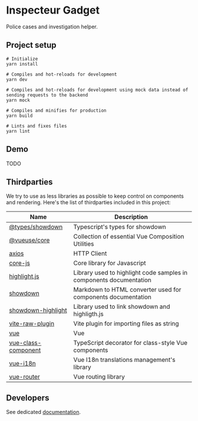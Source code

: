# Inspecteur Gadget

Police cases and investigation helper.

## Project setup

```shell
# Initialize
yarn install

# Compiles and hot-reloads for development
yarn dev

# Compiles and hot-reloads for development using mock data instead of sending requests to the backend
yarn mock

# Compiles and minifies for production
yarn build

# Lints and fixes files
yarn lint
```

## Demo

TODO

## Thirdparties

We try to use as less libraries as possible to keep control on components and rendering. Here's the list of thirdparties included in this project:

| Name                                                                     | Description                                                        |
| ------------------------------------------------------------------------ | ------------------------------------------------------------------ |
| [@types/showdown](https://www.npmjs.com/package/@types/showdown)         | Typescript's types for showdown                                    |
| [@vueuse/core](https://www.npmjs.com/package/@vueuse/core)               | Collection of essential Vue Composition Utilities                  |
| [axios](https://www.npmjs.com/package/axios)                             | HTTP Client                                                        |
| [core-js](https://www.npmjs.com/package/core-js)                         | Core library for Javascript                                        |
| [highlight.js](https://www.npmjs.com/package/highlight.js)               | Library used to highlight code samples in components documentation |
| [showdown](https://www.npmjs.com/package/showdown)                       | Markdown to HTML converter used for components documentation       |
| [showdown-highlight](https://www.npmjs.com/package/showdown-highlight)   | Library used to link showdown and highligth.js                     |
| [vite-raw-plugin](https://www.npmjs.com/package/vite-raw-plugin)         | Vite plugin for importing files as string                          |
| [vue](https://www.npmjs.com/package/vue)                                 | Vue | Progressive Javascript framework                             |
| [vue-class-component](https://www.npmjs.com/package/vue-class-component) | TypeScript decorator for class-style Vue components                |
| [vue-i18n](https://www.npmjs.com/package/vue-i18n)                       | Vue I18n translations management's library                         |
| [vue-router](https://www.npmjs.com/package/vue-router)                   | Vue routing library                                                |



## Developers

See dedicated [documentation](./docs/developers.md).